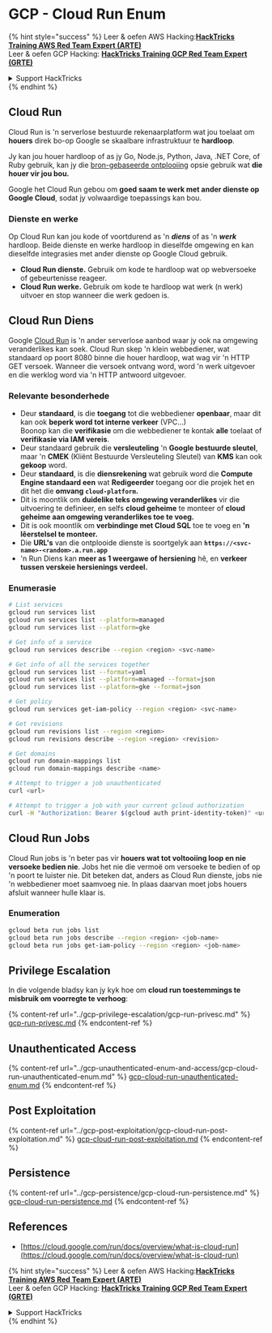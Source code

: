 # GCP - Cloud Run Enum

{% hint style="success" %}
Leer & oefen AWS Hacking:<img src="../../../.gitbook/assets/image (1) (1) (1) (1).png" alt="" data-size="line">[**HackTricks Training AWS Red Team Expert (ARTE)**](https://training.hacktricks.xyz/courses/arte)<img src="../../../.gitbook/assets/image (1) (1) (1) (1).png" alt="" data-size="line">\
Leer & oefen GCP Hacking: <img src="../../../.gitbook/assets/image (2) (1).png" alt="" data-size="line">[**HackTricks Training GCP Red Team Expert (GRTE)**<img src="../../../.gitbook/assets/image (2) (1).png" alt="" data-size="line">](https://training.hacktricks.xyz/courses/grte)

<details>

<summary>Support HackTricks</summary>

* Kyk na die [**subskripsie planne**](https://github.com/sponsors/carlospolop)!
* **Sluit aan by die** 💬 [**Discord groep**](https://discord.gg/hRep4RUj7f) of die [**telegram groep**](https://t.me/peass) of **volg** ons op **Twitter** 🐦 [**@hacktricks\_live**](https://twitter.com/hacktricks_live)**.**
* **Deel hacking truuks deur PR's in te dien na die** [**HackTricks**](https://github.com/carlospolop/hacktricks) en [**HackTricks Cloud**](https://github.com/carlospolop/hacktricks-cloud) github repos.

</details>
{% endhint %}

## Cloud Run <a href="#reviewing-cloud-run-configurations" id="reviewing-cloud-run-configurations"></a>

Cloud Run is 'n serverlose bestuurde rekenaarplatform wat jou toelaat om **houers** direk bo-op Google se skaalbare infrastruktuur te **hardloop**.

Jy kan jou houer hardloop of as jy Go, Node.js, Python, Java, .NET Core, of Ruby gebruik, kan jy die [bron-gebaseerde ontplooiing](https://cloud.google.com/run/docs/deploying-source-code) opsie gebruik wat **die houer vir jou bou.**

Google het Cloud Run gebou om **goed saam te werk met ander dienste op Google Cloud**, sodat jy volwaardige toepassings kan bou.

### Dienste en werke <a href="#services-and-jobs" id="services-and-jobs"></a>

Op Cloud Run kan jou kode of voortdurend as 'n _**diens**_ of as 'n _**werk**_ hardloop. Beide dienste en werke hardloop in dieselfde omgewing en kan dieselfde integrasies met ander dienste op Google Cloud gebruik.

* **Cloud Run dienste.** Gebruik om kode te hardloop wat op webversoeke of gebeurtenisse reageer.
* **Cloud Run werke.** Gebruik om kode te hardloop wat werk (n werk) uitvoer en stop wanneer die werk gedoen is.

## Cloud Run Diens

Google [Cloud Run](https://cloud.google.com/run) is 'n ander serverlose aanbod waar jy ook na omgewing veranderlikes kan soek. Cloud Run skep 'n klein webbediener, wat standaard op poort 8080 binne die houer hardloop, wat wag vir 'n HTTP GET versoek. Wanneer die versoek ontvang word, word 'n werk uitgevoer en die werklog word via 'n HTTP antwoord uitgevoer.

### Relevante besonderhede

* Deur **standaard**, is die **toegang** tot die webbediener **openbaar**, maar dit kan ook **beperk word tot interne verkeer** (VPC...)\
Boonop kan die **verifikasie** om die webbediener te kontak **alle** toelaat of **verifikasie via IAM vereis**.
* Deur standaard gebruik die **versleuteling** 'n **Google bestuurde sleutel**, maar 'n **CMEK** (Kliënt Bestuurde Versleuteling Sleutel) van **KMS** kan ook **gekoop** word.
* Deur **standaard**, is die **diensrekening** wat gebruik word die **Compute Engine standaard een** wat **Redigeerder** toegang oor die projek het en dit het die **omvang `cloud-platform`.**
* Dit is moontlik om **duidelike teks omgewing veranderlikes** vir die uitvoering te definieer, en selfs **cloud geheime** te monteer of **cloud geheime aan omgewing veranderlikes toe te voeg.**
* Dit is ook moontlik om **verbindinge met Cloud SQL** toe te voeg en **'n lêerstelsel te monteer.**
* Die **URL's** van die ontplooide dienste is soortgelyk aan **`https://<svc-name>-<random>.a.run.app`**
* 'n Run Diens kan **meer as 1 weergawe of hersiening** hê, en **verkeer tussen verskeie hersienings verdeel.**

### Enumerasie
```bash
# List services
gcloud run services list
gcloud run services list --platform=managed
gcloud run services list --platform=gke

# Get info of a service
gcloud run services describe --region <region> <svc-name>

# Get info of all the services together
gcloud run services list --format=yaml
gcloud run services list --platform=managed --format=json
gcloud run services list --platform=gke --format=json

# Get policy
gcloud run services get-iam-policy --region <region> <svc-name>

# Get revisions
gcloud run revisions list --region <region>
gcloud run revisions describe --region <region> <revision>

# Get domains
gcloud run domain-mappings list
gcloud run domain-mappings describe <name>

# Attempt to trigger a job unauthenticated
curl <url>

# Attempt to trigger a job with your current gcloud authorization
curl -H "Authorization: Bearer $(gcloud auth print-identity-token)" <url>
```
## Cloud Run Jobs

Cloud Run jobs is 'n beter pas vir **houers wat tot voltooiing loop en nie versoeke bedien nie**. Jobs het nie die vermoë om versoeke te bedien of op 'n poort te luister nie. Dit beteken dat, anders as Cloud Run dienste, jobs nie 'n webbediener moet saamvoeg nie. In plaas daarvan moet jobs houers afsluit wanneer hulle klaar is.

### Enumeration
```bash
gcloud beta run jobs list
gcloud beta run jobs describe --region <region> <job-name>
gcloud beta run jobs get-iam-policy --region <region> <job-name>
```
## Privilege Escalation

In die volgende bladsy kan jy kyk hoe om **cloud run toestemmings te misbruik om voorregte te verhoog**:

{% content-ref url="../gcp-privilege-escalation/gcp-run-privesc.md" %}
[gcp-run-privesc.md](../gcp-privilege-escalation/gcp-run-privesc.md)
{% endcontent-ref %}

## Unauthenticated Access

{% content-ref url="../gcp-unauthenticated-enum-and-access/gcp-cloud-run-unauthenticated-enum.md" %}
[gcp-cloud-run-unauthenticated-enum.md](../gcp-unauthenticated-enum-and-access/gcp-cloud-run-unauthenticated-enum.md)
{% endcontent-ref %}

## Post Exploitation

{% content-ref url="../gcp-post-exploitation/gcp-cloud-run-post-exploitation.md" %}
[gcp-cloud-run-post-exploitation.md](../gcp-post-exploitation/gcp-cloud-run-post-exploitation.md)
{% endcontent-ref %}

## Persistence

{% content-ref url="../gcp-persistence/gcp-cloud-run-persistence.md" %}
[gcp-cloud-run-persistence.md](../gcp-persistence/gcp-cloud-run-persistence.md)
{% endcontent-ref %}

## References

* [https://cloud.google.com/run/docs/overview/what-is-cloud-run](https://cloud.google.com/run/docs/overview/what-is-cloud-run)

{% hint style="success" %}
Leer & oefen AWS Hacking:<img src="../../../.gitbook/assets/image (1) (1) (1) (1).png" alt="" data-size="line">[**HackTricks Training AWS Red Team Expert (ARTE)**](https://training.hacktricks.xyz/courses/arte)<img src="../../../.gitbook/assets/image (1) (1) (1) (1).png" alt="" data-size="line">\
Leer & oefen GCP Hacking: <img src="../../../.gitbook/assets/image (2) (1).png" alt="" data-size="line">[**HackTricks Training GCP Red Team Expert (GRTE)**<img src="../../../.gitbook/assets/image (2) (1).png" alt="" data-size="line">](https://training.hacktricks.xyz/courses/grte)

<details>

<summary>Support HackTricks</summary>

* Kyk na die [**subscription plans**](https://github.com/sponsors/carlospolop)!
* **Sluit aan by die** 💬 [**Discord groep**](https://discord.gg/hRep4RUj7f) of die [**telegram groep**](https://t.me/peass) of **volg** ons op **Twitter** 🐦 [**@hacktricks\_live**](https://twitter.com/hacktricks_live)**.**
* **Deel hacking truuks deur PRs in te dien na die** [**HackTricks**](https://github.com/carlospolop/hacktricks) en [**HackTricks Cloud**](https://github.com/carlospolop/hacktricks-cloud) github repos.

</details>
{% endhint %}
